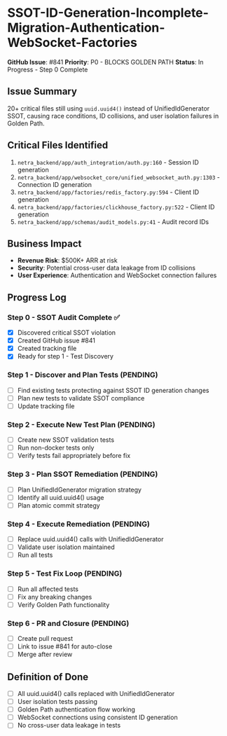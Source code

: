 # SSOT-ID-Generation-Incomplete-Migration-Authentication-WebSocket-Factories

**GitHub Issue**: #841
**Priority**: P0 - BLOCKS GOLDEN PATH
**Status**: In Progress - Step 0 Complete

## Issue Summary
20+ critical files still using `uuid.uuid4()` instead of UnifiedIdGenerator SSOT, causing race conditions, ID collisions, and user isolation failures in Golden Path.

## Critical Files Identified
1. `netra_backend/app/auth_integration/auth.py:160` - Session ID generation
2. `netra_backend/app/websocket_core/unified_websocket_auth.py:1303` - Connection ID generation
3. `netra_backend/app/factories/redis_factory.py:594` - Client ID generation
4. `netra_backend/app/factories/clickhouse_factory.py:522` - Client ID generation
5. `netra_backend/app/schemas/audit_models.py:41` - Audit record IDs

## Business Impact
- **Revenue Risk**: $500K+ ARR at risk
- **Security**: Potential cross-user data leakage from ID collisions
- **User Experience**: Authentication and WebSocket connection failures

## Progress Log

### Step 0 - SSOT Audit Complete ✅
- [x] Discovered critical SSOT violation
- [x] Created GitHub issue #841
- [x] Created tracking file
- [x] Ready for step 1 - Test Discovery

### Step 1 - Discover and Plan Tests (PENDING)
- [ ] Find existing tests protecting against SSOT ID generation changes
- [ ] Plan new tests to validate SSOT compliance
- [ ] Update tracking file

### Step 2 - Execute New Test Plan (PENDING)
- [ ] Create new SSOT validation tests
- [ ] Run non-docker tests only
- [ ] Verify tests fail appropriately before fix

### Step 3 - Plan SSOT Remediation (PENDING)
- [ ] Plan UnifiedIdGenerator migration strategy
- [ ] Identify all uuid.uuid4() usage
- [ ] Plan atomic commit strategy

### Step 4 - Execute Remediation (PENDING)
- [ ] Replace uuid.uuid4() calls with UnifiedIdGenerator
- [ ] Validate user isolation maintained
- [ ] Run all tests

### Step 5 - Test Fix Loop (PENDING)
- [ ] Run all affected tests
- [ ] Fix any breaking changes
- [ ] Verify Golden Path functionality

### Step 6 - PR and Closure (PENDING)
- [ ] Create pull request
- [ ] Link to issue #841 for auto-close
- [ ] Merge after review

## Definition of Done
- [ ] All uuid.uuid4() calls replaced with UnifiedIdGenerator
- [ ] User isolation tests passing
- [ ] Golden Path authentication flow working
- [ ] WebSocket connections using consistent ID generation
- [ ] No cross-user data leakage in tests